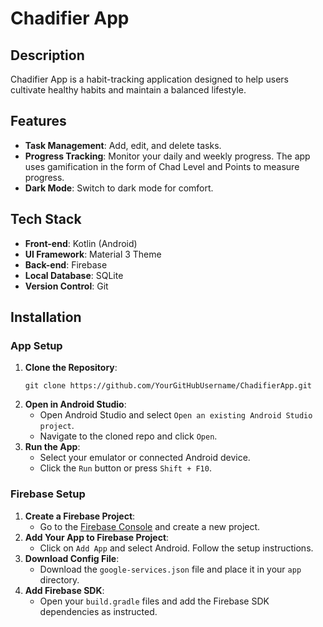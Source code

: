 # Chadifier App

## Description

Chadifier App is a habit-tracking application designed to help users cultivate healthy habits and maintain a balanced lifestyle.

## Features

- **Task Management**: Add, edit, and delete tasks.
- **Progress Tracking**: Monitor your daily and weekly progress. The app uses gamification in the form of Chad Level and Points to measure progress.
- **Dark Mode**: Switch to dark mode for comfort.

## Tech Stack

- **Front-end**: Kotlin (Android)
- **UI Framework**: Material 3 Theme
- **Back-end**: Firebase
- **Local Database**: SQLite
- **Version Control**: Git

## Installation

### App Setup

1. **Clone the Repository**:
    ```
    git clone https://github.com/YourGitHubUsername/ChadifierApp.git
    ```
2. **Open in Android Studio**:
    - Open Android Studio and select `Open an existing Android Studio project`.
    - Navigate to the cloned repo and click `Open`.
3. **Run the App**:
    - Select your emulator or connected Android device.
    - Click the `Run` button or press `Shift + F10`.

### Firebase Setup

1. **Create a Firebase Project**:
    - Go to the [Firebase Console](https://console.firebase.google.com/) and create a new project.
2. **Add Your App to Firebase Project**:
    - Click on `Add App` and select Android. Follow the setup instructions.
3. **Download Config File**:
    - Download the `google-services.json` file and place it in your `app` directory.
4. **Add Firebase SDK**:
    - Open your `build.gradle` files and add the Firebase SDK dependencies as instructed.
